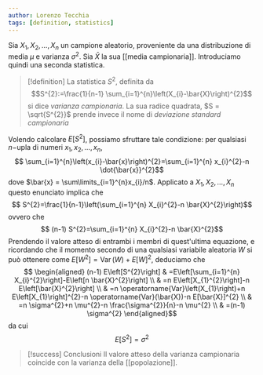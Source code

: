 ```yaml
---
author: Lorenzo Tecchia
tags: [definition, statistics]
---
```

Sia $X_{1}, X_{2}, \dots, X_{n}$ un campione aleatorio, proveniente da una distribuzione di media $\mu$ e varianza $\sigma^{2}$. Sia $\bar{X}$ la sua [[media campionaria]]. Introduciamo quindi una seconda statistica.
>[!definition]
> La statistica $S^{2}$, definita da $$S^{2}:=\frac{1}{n-1} \sum_{i=1}^{n}\left(X_{i}-\bar{X}\right)^{2}$$ si dice *varianza campionaria*. La sua radice quadrata, $S = \sqrt{S^{2}}$ prende invece il nome di *deviazione standard campionaria*

Volendo calcolare $E[S^{2}]$, possiamo sfruttare tale condizione: per qualsiasi $n-$upla di numeri $x_{1}, x_{2}, \dots, x_{n}$, $$
\sum_{i=1}^{n}\left(x_{i}-\bar{x}\right)^{2}=\sum_{i=1}^{n} x_{i}^{2}-n \dot{\bar{x}}^{2}$$ dove $\bar{x} = \sum\limits_{i=1}^{n}x_{i}/n$. Applicato a $X_{1}, X_{2}, \dots, X_{n}$ questo enunciato implica che $$
S^{2}=\frac{1}{n-1}\left(\sum_{i=1}^{n} X_{i}^{2}-n \bar{X}^{2}\right)$$ ovvero che $$
(n-1) S^{2}=\sum_{i=1}^{n} X_{i}^{2}-n \bar{X}^{2}$$
Prendendo il valore atteso di entrambi i membri di quest'ultima equazione, e ricordando che il momento secondo di una qualsiasi variabile aleatoria $W$ si può ottenere come $E[W^{2}] = \operatorname{Var}(W) + E[W]^{2}$, deduciamo che $$
\begin{aligned}
(n-1) E\left[S^{2}\right] & =E\left[\sum_{i=1}^{n} X_{i}^{2}\right]-E\left[n \bar{X}^{2}\right] \\
& =n E\left[X_{1}^{2}\right]-n E\left[\bar{X}^{2}\right] \\
& =n \operatorname{Var}\left(X_{1}\right)+n E\left[X_{1}\right]^{2}-n \operatorname{Var}(\bar{X})-n E[\bar{X}]^{2} \\
& =n \sigma^{2}+n \mu^{2}-n \frac{\sigma^{2}}{n}-n \mu^{2} \\
& =(n-1) \sigma^{2}
\end{aligned}$$ da cui $$
E\left[S^{2}\right]=\sigma^{2}$$
>[!success] Conclusioni
> Il valore atteso della varianza campionaria coincide con la varianza della [[popolazione]].
